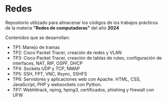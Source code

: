# Redes
Repositorio utilizado para almacenar los códigos de los trabajos prácticos de la materia **"Redes de computadoras"** del año **2024**

Contenidos que se desarrollan:

* TP1: Manejo de tramas
* TP2: Cisco Packet Tracer, creación de redes y VLAN
* TP3: Cisco Packet Tracer, creación de tablas de ruteo, configuración de interfaces, NAT, RIP, OSPF, DHCP
* TP4: Sockets UDP y TCP, NMAP
* TP5: SSH, FPT, VNC, Rsync, SSHFS
* TP6: Servidores y aplicaciones web con Apache. HTML, CSS, JavaScript, PHP y websockets con Python.
* TP7: Webhttrack, nping, hping3, certificados, phishing y firewall con UFW

